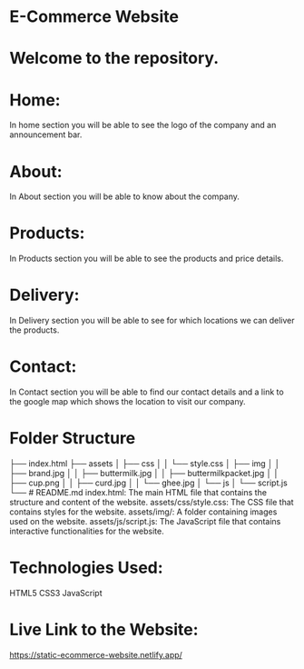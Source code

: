 # E-Commerce Website
# Welcome to the repository.
# Home:
In home section you will be able to see the logo of the company and an announcement bar.
# About:
In About section you will be able to know about the company.
# Products:
In Products section you will be able to see the products and price details.
# Delivery:
In Delivery section you will be able to see for which locations we can deliver the products.
# Contact:
In Contact section you will be able to find our contact details and a link to the google map which shows the location to visit our company.
# Folder Structure
├── index.html
├── assets
│   ├── css
│   │   └── style.css
│   ├── img
│   │   ├── brand.jpg
│   │   ├── buttermilk.jpg
│   │   ├── buttermilkpacket.jpg
│   │   ├── cup.png
│   │   ├── curd.jpg
│   │   └── ghee.jpg
│   └── js
│       └── script.js
└── # README.md
index.html: The main HTML file that contains the structure and content of the website.
assets/css/style.css: The CSS file that contains styles for the website.
assets/img/: A folder containing images used on the website.
assets/js/script.js: The JavaScript file that contains interactive functionalities for the website.
# Technologies Used:
HTML5
CSS3
JavaScript
# Live Link to the Website:
https://static-ecommerce-website.netlify.app/
